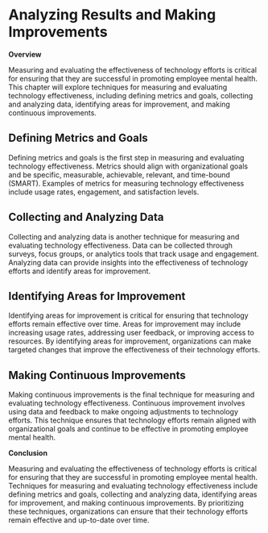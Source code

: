 # Analyzing Results and Making Improvements

**Overview**

Measuring and evaluating the effectiveness of technology efforts is critical for ensuring that they are successful in promoting employee mental health. This chapter will explore techniques for measuring and evaluating technology effectiveness, including defining metrics and goals, collecting and analyzing data, identifying areas for improvement, and making continuous improvements.

Defining Metrics and Goals
--------------------------

Defining metrics and goals is the first step in measuring and evaluating technology effectiveness. Metrics should align with organizational goals and be specific, measurable, achievable, relevant, and time-bound (SMART). Examples of metrics for measuring technology effectiveness include usage rates, engagement, and satisfaction levels.

Collecting and Analyzing Data
-----------------------------

Collecting and analyzing data is another technique for measuring and evaluating technology effectiveness. Data can be collected through surveys, focus groups, or analytics tools that track usage and engagement. Analyzing data can provide insights into the effectiveness of technology efforts and identify areas for improvement.

Identifying Areas for Improvement
---------------------------------

Identifying areas for improvement is critical for ensuring that technology efforts remain effective over time. Areas for improvement may include increasing usage rates, addressing user feedback, or improving access to resources. By identifying areas for improvement, organizations can make targeted changes that improve the effectiveness of their technology efforts.

Making Continuous Improvements
------------------------------

Making continuous improvements is the final technique for measuring and evaluating technology effectiveness. Continuous improvement involves using data and feedback to make ongoing adjustments to technology efforts. This technique ensures that technology efforts remain aligned with organizational goals and continue to be effective in promoting employee mental health.

**Conclusion**

Measuring and evaluating the effectiveness of technology efforts is critical for ensuring that they are successful in promoting employee mental health. Techniques for measuring and evaluating technology effectiveness include defining metrics and goals, collecting and analyzing data, identifying areas for improvement, and making continuous improvements. By prioritizing these techniques, organizations can ensure that their technology efforts remain effective and up-to-date over time.
